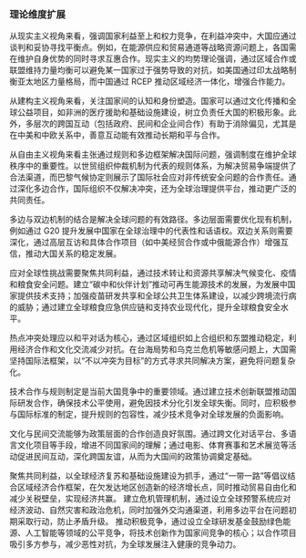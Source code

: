 ### 理论维度扩展

从现实主义视角来看，强调国家利益至上和权力竞争，在利益冲突中，大国应通过谈判和妥协寻找平衡点。例如，在能源供应和贸易通道等战略资源问题上，各国需在维护自身优势的同时寻求互惠合作。现实主义的均势理论强调，通过区域合作或联盟维持力量均衡可以避免某一国家过于强势导致的对抗，如美国通过印太战略制衡亚太地区力量格局，而中国通过 RCEP 推动区域经济一体化，增强合作能力。

从建构主义视角来看，关注国家间的认知和身份塑造。国家可以通过文化传播和全球公益项目，如非洲的医疗援助和基础设施建设，树立负责任大国的积极形象。此外，多层次的跨国互动（包括政府、民间和企业间合作）有助于消除偏见，尤其是在中美和中欧关系中，善意互动能有效推动长期和平与合作。

从自由主义视角来看主张通过规则和多边框架解决国际问题，强调制度在维护全球秩序中的重要性。以世贸组织仲裁机制为代表的规则体系，为解决贸易争端提供了合法渠道，而巴黎气候协定则展示了国际社会应对非传统安全问题的合作责任。通过深化多边合作，国际组织不仅解决冲突，还为全球治理提供平台，推动更广泛的共同责任。

多边与双边机制的结合是解决全球问题的有效路径。多边层面需要优化现有机制，例如通过 G20 提升发展中国家在全球治理中的代表性和话语权。双边关系则需要深化，通过高层互访和具体合作项目（如中美经贸合作或中俄能源合作）增强互信，推动大国关系的稳定发展。

应对全球性挑战需要聚焦共同利益，通过技术转让和资源共享解决气候变化、疫情和粮食安全问题。建立“碳中和伙伴计划”推动可再生能源技术的发展，为发展中国家提供技术支持；加强疫苗研发共享和全球公共卫生体系建设，以减少跨境流行病的威胁；通过建立全球粮食应急供应链和支持农业现代化，提升全球粮食安全水平。

热点冲突处理应以和平对话为核心，通过区域组织如上合组织和东盟推动稳定，利用经济合作和文化交流减少对抗。在台海局势和乌克兰危机等敏感问题上，大国需坚持国际法框架，以“不以冲突为目标”的方式寻求共同解决方案，避免将问题复杂化。

技术合作与规则制定是当前大国竞争中的重要领域。通过建立技术创新联盟推动国际研发合作，确保技术公平使用，避免因技术分化引发全球失衡。同时，应积极参与国际标准的制定，提升规则的包容性，减少技术竞争对全球发展的负面影响。

文化与民间交流能够为政策层面的合作创造良好氛围。通过跨文化对话平台、多语言文化项目等手段，增进不同国家间的理解；通过电影、体育赛事和艺术展览等活动促进民间互动，深化跨国友谊，从而为大国间的政策协调奠定基础。

聚焦共同利益，以全球经济复苏和基础设施建设为抓手，通过“一带一路”等倡议结合区域经济合作框架，在欠发达地区创造新的经济增长点，同时推动贸易自由化和减少关税壁垒，实现经济共赢。
建立危机管理机制，通过设立全球预警系统应对经济波动、自然灾害和政治危机，同时加强外交沟通渠道，利用多边平台在问题初期采取行动，防止矛盾升级。
推动积极竞争，通过设立全球研发基金鼓励绿色能源、人工智能等领域的公平竞争，将技术创新作为国家间竞争的核心；以合作项目吸引多方参与，减少恶性对抗，为全球发展注入健康的竞争动力。